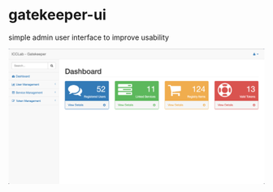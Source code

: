 # gatekeeper-ui
simple admin user interface to improve usability

![alt text](https://raw.githubusercontent.com/piyush82/gatekeeper-ui/master/images/dashboard.png "Dashboard Overview Page")

